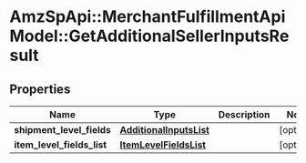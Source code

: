 # AmzSpApi::MerchantFulfillmentApiModel::GetAdditionalSellerInputsResult

## Properties
Name | Type | Description | Notes
------------ | ------------- | ------------- | -------------
**shipment_level_fields** | [**AdditionalInputsList**](AdditionalInputsList.md) |  | [optional] 
**item_level_fields_list** | [**ItemLevelFieldsList**](ItemLevelFieldsList.md) |  | [optional] 


